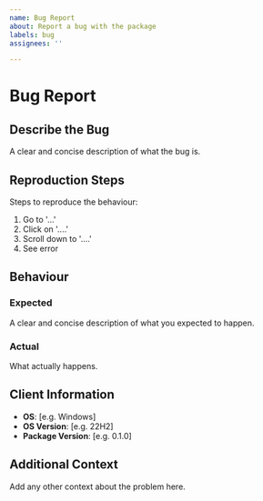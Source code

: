 ```yaml
---
name: Bug Report
about: Report a bug with the package
labels: bug
assignees: ''

---
```


# Bug Report

## Describe the Bug

A clear and concise description of what the bug is.

## Reproduction Steps

Steps to reproduce the behaviour:

1. Go to '...'
2. Click on '....'
3. Scroll down to '....'
4. See error

## Behaviour

### Expected

A clear and concise description of what you expected to happen.

### Actual

What actually happens.

## Client Information

- **OS**: [e.g. Windows]
- **OS Version**: [e.g. 22H2]
- **Package Version**: [e.g. 0.1.0]

## Additional Context

Add any other context about the problem here.

